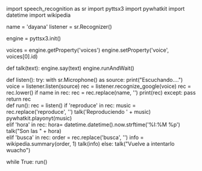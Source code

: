 import speech_recognition as sr
import pyttsx3
import pywhatkit 
import datetime
import wikipedia

name = 'dayana'
listener = sr.Recognizer()

engine = pyttsx3.init()

voices = engine.getProperty('voices')
engine.setProperty('voice', voices[0].id)


def talk(text):
    engine.say(text)
    engine.runAndWait() 

def listen():
 try:
    with sr.Microphone() as source:
        print("Escuchando....")
        voice = listener.listen(source)
        rec = listener.recognize_google(voice)
        rec = rec.lower()
        if name in rec:
            rec = rec.replace(name, '') 
            print(rec)
 except:
    pass     
 return rec   
def run():
    rec = listen()
    if 'reproduce' in rec:
        music = rec.replace('reproduce', '')
        talk('Reproduciendo ' + music)
        pywhatkit.playonyt(music)  
    elif 'hora' in rec:
        hora= datetime.datetime().now.strftime('%I:%M %p')
        talk("Son las " + hora)    
    elif 'busca' in rec:
        order = rec.replace('busca', '')
        info = wikipedia.summary(order, 1)
        talk(info)
    else:
        talk("Vuelve a intentarlo wuacho")

while True:
    run()        
